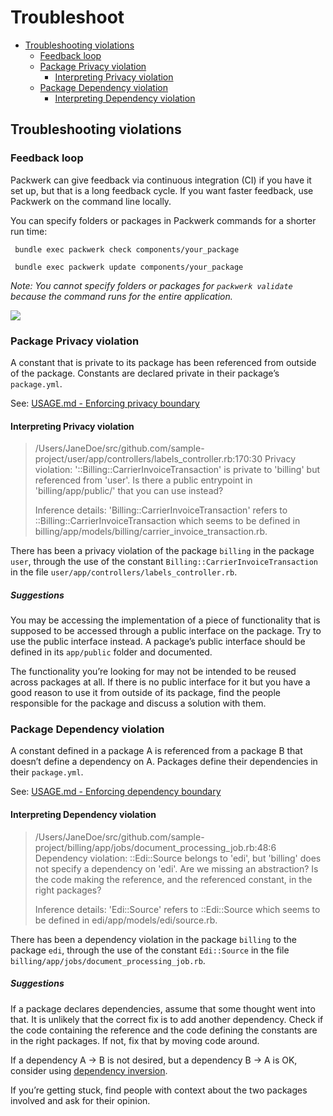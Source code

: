 # Troubleshoot

* [Troubleshooting violations](#Troubleshooting-violations)
  * [Feedback loop](#Feedback-loop)
  * [Package Privacy violation](#Package-Privacy-violation)
    * [Interpreting Privacy violation](#Interpreting-Privacy-violation)
  * [Package Dependency violation](#Package-Dependency-violation)
    * [Interpreting Dependency violation](#Interpreting-Dependency-violation)

## Troubleshooting violations

### Feedback loop
Packwerk can give feedback via continuous integration (CI) if you have it set up, but that is a long feedback cycle. If you want faster feedback, use Packwerk on the command line locally.

You can specify folders or packages in Packwerk commands for a shorter run time:

     bundle exec packwerk check components/your_package

     bundle exec packwerk update components/your_package

_Note: You cannot specify folders or packages for `packwerk validate` because the command runs for the entire application._

![](static/packwerk_check_violation.gif)

### Package Privacy violation
A constant that is private to its package has been referenced from outside of the package. Constants are declared private in their package’s `package.yml`.

See: [USAGE.md - Enforcing privacy boundary](USAGE.md#Enforcing-privacy-boundary)

#### Interpreting Privacy violation

> /Users/JaneDoe/src/github.com/sample-project/user/app/controllers/labels_controller.rb:170:30
> Privacy violation: '::Billing::CarrierInvoiceTransaction' is private to 'billing' but referenced from 'user'.
> Is there a public entrypoint in 'billing/app/public/' that you can use instead?
>
> Inference details: 'Billing::CarrierInvoiceTransaction' refers to ::Billing::CarrierInvoiceTransaction which seems to be defined in billing/app/models/billing/carrier_invoice_transaction.rb.

There has been a privacy violation of the package `billing` in the package `user`, through the use of the constant `Billing::CarrierInvoiceTransaction` in the file `user/app/controllers/labels_controller.rb`.

##### Suggestions
You may be accessing the implementation of a piece of functionality that is supposed to be accessed through a public interface on the package. Try to use the public interface instead. A package’s public interface should be defined in its `app/public` folder and documented.

The functionality you’re looking for may not be intended to be reused across packages at all. If there is no public interface for it but you have a good reason to use it from outside of its package, find the people responsible for the package and discuss a solution with them.

### Package Dependency violation
A constant defined in a package A is referenced from a package B that doesn’t define a dependency on A. Packages define their dependencies in their `package.yml`.

See: [USAGE.md - Enforcing dependency boundary](USAGE.md#Enforcing-dependency-boundary)

#### Interpreting Dependency violation

> /Users/JaneDoe/src/github.com/sample-project/billing/app/jobs/document_processing_job.rb:48:6
> Dependency violation: ::Edi::Source belongs to 'edi', but 'billing' does not specify a dependency on 'edi'.
> Are we missing an abstraction?
> Is the code making the reference, and the referenced constant, in the right packages?
>
> Inference details: 'Edi::Source' refers to ::Edi::Source which seems to be defined in edi/app/models/edi/source.rb.

There has been a dependency violation in the package `billing` to the package `edi`, through the use of the constant `Edi::Source` in the file `billing/app/jobs/document_processing_job.rb`.

##### Suggestions
If a package declares dependencies, assume that some thought went into that. It is unlikely that the correct fix is to add another dependency.
Check if the code containing the reference and the code defining the constants are in the right packages. If not, fix that by moving code around.

If a dependency A -> B is not desired, but a dependency B -> A is OK, consider using [dependency inversion](https://www.sandimetz.com/blog/2009/03/21/solid-design-principles).

If you’re getting stuck, find people with context about the two packages involved and ask for their opinion.
